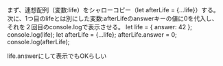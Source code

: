 まず、連想配列（変数:life）をシャローコピー（let afterLife = {...life}）する。
次に、1つ目のlifeとは別にした変数:afterLifeのanswerキーの値に0を代入し、それを２回目のconsole.logで表示させる。
    let life = { answer: 42 };
    console.log(life);
    let afterLife = {...life};
    afterLife.answer = 0;
    console.log(afterLife);



life.answerにして表示でもOKらしい